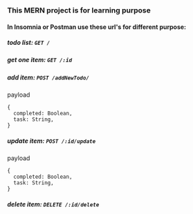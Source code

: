 ### This MERN project is for learning purpose

#### In Insomnia or Postman use these url's for different purpose:

##### todo list: `GET /`

##### get one item: `GET /:id`

##### add item: `POST /addNewTodo/`
payload
```
{
  completed: Boolean,
  task: String,
}
```

##### update item: `POST /:id/update`
payload
```
{
  completed: Boolean,
  task: String,
}
```

##### delete item: `DELETE /:id/delete`
